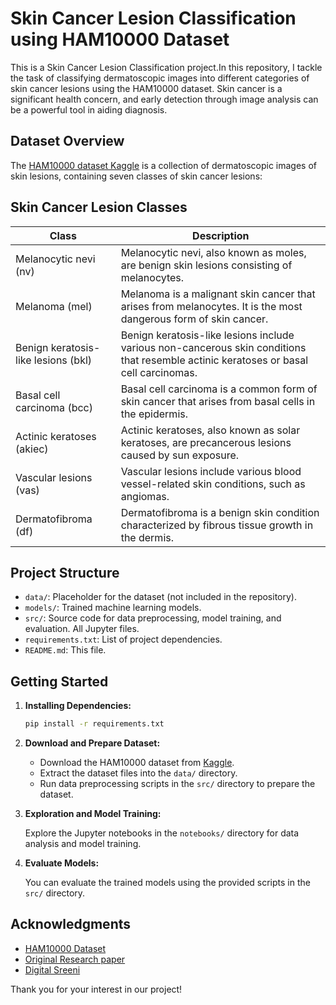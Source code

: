 # Skin Cancer Lesion Classification using HAM10000 Dataset

This is a Skin Cancer Lesion Classification project.In this repository, I tackle the task of classifying dermatoscopic images into different categories of skin cancer lesions using the HAM10000 dataset. Skin cancer is a significant health concern, and early detection through image analysis can be a powerful tool in aiding diagnosis.

## Dataset Overview

The [HAM10000 dataset Kaggle](https://www.kaggle.com/kmader/skin-cancer-mnist-ham10000) is a collection of dermatoscopic images of skin lesions, containing seven classes of skin cancer lesions:

## Skin Cancer Lesion Classes

| Class                               | Description                                                                                                  |
| ----------------------------------- | ------------------------------------------------------------------------------------------------------------ |
| Melanocytic nevi (nv)               | Melanocytic nevi, also known as moles, are benign skin lesions consisting of melanocytes.                   |
| Melanoma (mel)                      | Melanoma is a malignant skin cancer that arises from melanocytes. It is the most dangerous form of skin cancer. |
| Benign keratosis-like lesions (bkl) | Benign keratosis-like lesions include various non-cancerous skin conditions that resemble actinic keratoses or basal cell carcinomas. |
| Basal cell carcinoma (bcc)          | Basal cell carcinoma is a common form of skin cancer that arises from basal cells in the epidermis.           |
| Actinic keratoses (akiec)           | Actinic keratoses, also known as solar keratoses, are precancerous lesions caused by sun exposure.             |
| Vascular lesions (vas)              | Vascular lesions include various blood vessel-related skin conditions, such as angiomas.                    |
| Dermatofibroma (df)                 | Dermatofibroma is a benign skin condition characterized by fibrous tissue growth in the dermis.               |


## Project Structure

- `data/`: Placeholder for the dataset (not included in the repository).
- `models/`: Trained machine learning models.
- `src/`: Source code for data preprocessing, model training, and evaluation. All Jupyter files.
- `requirements.txt`: List of project dependencies.
- `README.md`: This file.

## Getting Started

1. **Installing Dependencies:**

   ```bash
   pip install -r requirements.txt
   ```

2. **Download and Prepare Dataset:**

   - Download the HAM10000 dataset from [Kaggle](https://www.kaggle.com/kmader/skin-cancer-mnist-ham10000).
   - Extract the dataset files into the `data/` directory.
   - Run data preprocessing scripts in the `src/` directory to prepare the dataset.

4. **Exploration and Model Training:**

   Explore the Jupyter notebooks in the `notebooks/` directory for data analysis and model training.

5. **Evaluate Models:**

   You can evaluate the trained models using the provided scripts in the `src/` directory.


## Acknowledgments

- [HAM10000 Dataset](https://www.kaggle.com/kmader/skin-cancer-mnist-ham10000)
- [Original Research paper](https://arxiv.org/ftp/arxiv/papers/1803/1803.10417.pdf)
- [Digital Sreeni](https://www.linkedin.com/in/digitalsreeni)


Thank you for your interest in our project!


